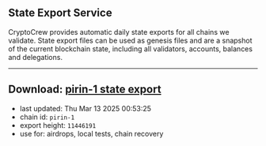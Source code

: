 ## State Export Service
CryptoCrew provides automatic daily state exports for all chains we validate. State export files can be used as genesis files and are a snapshot of the current blockchain state, including all validators, accounts, balances and delegations.

---
**Download: [pirin-1 state export](https://dl-eu2.ccvalidators.com/SERVICE/nolus/pirin-1_export_11446191.json)**
---

- last updated: Thu Mar 13 2025 00:53:25
- chain id: `pirin-1`
- export height: `11446191`
- use for: airdrops, local tests, chain recovery
